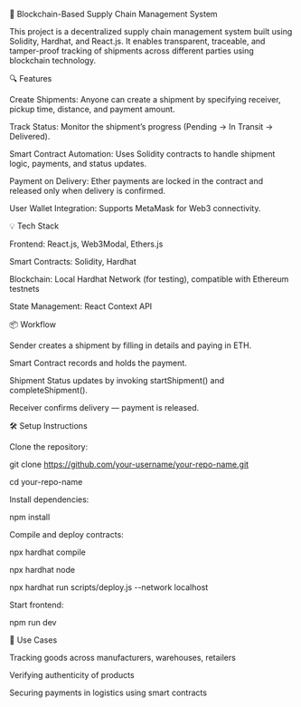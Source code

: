 🚚 Blockchain-Based Supply Chain Management System

This project is a decentralized supply chain management system built using Solidity, Hardhat, and React.js. It enables transparent, traceable, and tamper-proof tracking of shipments across different parties using blockchain technology.

🔍 Features

Create Shipments: Anyone can create a shipment by specifying receiver, pickup time, distance, and payment amount.

Track Status: Monitor the shipment’s progress (Pending → In Transit → Delivered).

Smart Contract Automation: Uses Solidity contracts to handle shipment logic, payments, and status updates.

Payment on Delivery: Ether payments are locked in the contract and released only when delivery is confirmed.

User Wallet Integration: Supports MetaMask for Web3 connectivity.

💡 Tech Stack

Frontend: React.js, Web3Modal, Ethers.js

Smart Contracts: Solidity, Hardhat

Blockchain: Local Hardhat Network (for testing), compatible with Ethereum testnets

State Management: React Context API

📦 Workflow

Sender creates a shipment by filling in details and paying in ETH.

Smart Contract records and holds the payment.

Shipment Status updates by invoking startShipment() and completeShipment().

Receiver confirms delivery — payment is released.

🛠️ Setup Instructions

Clone the repository:

git clone https://github.com/your-username/your-repo-name.git

cd your-repo-name

Install dependencies:

npm install

Compile and deploy contracts:

npx hardhat compile

npx hardhat node

npx hardhat run scripts/deploy.js --network localhost

Start frontend:

npm run dev

🧠 Use Cases

Tracking goods across manufacturers, warehouses, retailers

Verifying authenticity of products

Securing payments in logistics using smart contracts
